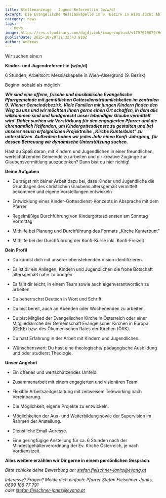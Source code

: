 ```yaml
---
title: Stellenanzeige - Jugend-Referent:in (m/w/d)
excerpt: Die Evangelische Messiaskapelle im 9. Bezirk in Wien sucht ab sofort eine engagierte und kreative Persönlichkeit, die Freude daran hat, Kinder und Jugendliche im Glauben zu begleiten und in ihrem Alltag zu stärken. <a class="text-muted underline  font-medium" href="/news/jugendref">Mehr anzeigen</a>.
category: news
tags:
  - news
image: https://res.cloudinary.com/dqjdjviob/image/upload/v1757629879/Homepage/News/jugendref_upshkt.png
publishDate: 2025-10-20T21:32:43.810Z
author: Andreas
---
```


Wir suchen eine:n

**Kinder- und Jugendreferent:in (w/m/d)**

6 Stunden, Arbeitsort: Messiaskapelle in Wien-Alsergrund (9. Bezirk)

Beginn: sobald als möglich

***Wir sind eine offene, frische und musikalische Evangelische
Pfarrgemeinde mit gemütlichen Gottesdiensträumlichkeiten im zentralen 9.
Wiener Gemeindebezirk. Viele Familien mit jungen Kindern finden den Weg
zu uns und wir möchten ihnen gerne einen Ort schaffen, in dem alle
willkommen sind und kindgerecht unser lebendiger Glaube vermittelt wird.
Daher suchen wir Verstärkung für den engagierten Pfarrer und die
ehrenamtlich Helfenden, um Kindergottesdienste zu gestalten und bei
unserer neuen erfolgreichen Projektreihe „Kirche Kunterbunt" zu
unterstützen. Außerdem haben wir jedes Jahr einen Konfi-Jahrgang, für
dessen Betreuung wir dynamische Unterstützung suchen.***

Hast du Spaß daran, mit Kindern und Jugendlichen in einer freundlichen,
wertschätzenden Gemeinde zu arbeiten und dir kreative Zugänge zur
Glaubensvermittlung auszudenken? Dann bist du hier richtig!

**Deine Aufgaben**

- Du trägst mit deiner Arbeit dazu bei, dass Kinder und Jugendliche die
Grundlagen des christlichen Glaubens altersgemäß vermittelt bekommen und
eigene Vorstellungen entwickeln

- Entwicklung eines Kinder-Gottesdienst-Konzepts in Absprache mit dem
Pfarrer

- Regelmäßige Durchführung von Kindergottesdiensten am Sonntag Vormittag

- Mithilfe bei Planung und Durchführung des Formats „Kirche Kunterbunt"

- Mithilfe bei der Durchführung der Konfi-Kurse inkl. Konfi-Freizeit

**Dein Profil**

- Du kannst dich mit unserer obenstehenden Vision identifizieren.

- Es ist dir ein Anliegen, Kindern und Jugendlichen die frohe Botschaft
altersgemäß nahe zu bringen.

- Es fällt dir leicht, in einem Team sowie auch eigenverantwortlich zu
arbeiten.

- Du beherrschst Deutsch in Wort und Schrift.

- Du bist bereit, auch an Abenden oder Wochenenden zu arbeiten.

- Du bist Mitglied der Evangelischen Kirche in Österreich oder einer
Mitgliedskirche der Gemeinschaft Evangelischer Kirchen in Europa (GEKE)
bzw. des Ökumenischen Rates der Kirchen (ÖRK).

- Du hast Erfahrung in der Arbeit mit Kindern und Jugendlichen.

- Wünschenswert: Du hast eine theologische/ pädagogische Ausbildung und
oder studierst Theologie.

**Unser Angebot**

- Ein offenes und wertschätzendes Umfeld.

- Zusammenarbeit mit einem engagierten und visionären Team.

- Flexible Arbeitszeitgestaltung mit zeitweisem Teleworking nach
Vereinbarung.

- Die Möglichkeit, eigene Projekte zu entwickeln.

- Möglichkeiten der Aus- und Weiterbildung sowie der Supervision im
Rahmen der Anstellung.

- Dienstliche Email-Adresse.

- Eine geringfügige Anstellung für ca. 6 Stunden nach der
Mindestgehälterverordnung der Ev. Kirche Österreich, je nach
Vordienstzeit.

**Alles weitere erzählen wir Dir gerne in einem persönlichen Gespräch.**

*Bitte schicke deine Bewerbung an: stefan.fleischner-janits@evang.at*

*Interesse? Fragen? Melde dich einfach: Pfarrer Stefan
Fleischner-Janits, 0699 188 77 791\
oder stefan.fleischner-janits@evang.at*